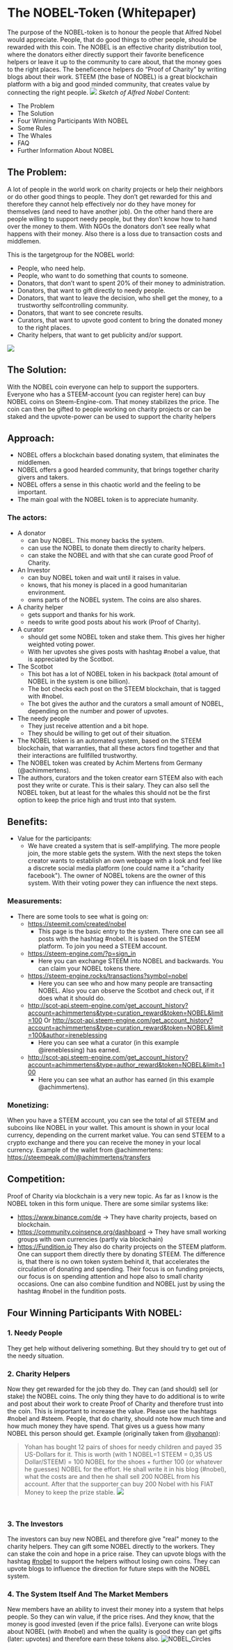 # The NOBEL-Token (Whitepaper)

The purpose of the NOBEL-token is to honour the people that Alfred Nobel would appreciate. People, that do good things to other people, should be rewarded with this coin.
The NOBEL is an effective charity distribution tool, where the donators either directly support their favorite beneficence helpers or leave it up to the community to care about, that the money goes to the right places. The beneficence helpers do “Proof of Charity” by writing blogs about their work. STEEM (the base of NOBEL) is a great blockchain platform with a big and good minded community, that creates value by connecting the right people.
![](https://steemitimages.com/p/62PdCouTvNPD4Ewnt81FvEHNPP2xP53f42tk2gyuA5VaQuBbPW5i423mvnJ4fZcVr7qRLF81t7wEicM2EHJ3jx51kqQzFukSuQoHfsvDzmLffUJ?format=match&mode=fit)
*Sketch of Alfred Nobel*
Content:
* The Problem
* The Solution
* Four Winning Participants With NOBEL
* Some Rules
* The Whales
* FAQ
* Further Information About NOBEL
## The Problem:

A lot of people in the world work on charity projects or help their neighbors or do other good things to people. They don’t get rewarded for this and therefore they cannot help effectively nor do they have money for themselves (and need to have another job).
On the other hand there are people willing to support needy people, but they don’t know how to hand over the money to them. With NGOs the donators don’t see really what happens with their money.
Also there is a loss due to transaction costs and middlemen.

This is the targetgroup for the NOBEL world:

* People, who need help.
* People, who want to do something that counts to someone.
* Donators, that don’t want to spent 20% of their money to administration.
* Donators, that want to gift directly to needy people.
* Donators, that want to leave the decision, who shell get the money, to a trustworthy selfcontrolling community.
* Donators, that want to see concrete results.
* Curators, that want to upvote good content to bring the donated money to the right places.
* Charity helpers, that want to get publicity and/or support.

![](https://greensniper.files.wordpress.com/2019/09/nobel_community.jpg)


## The Solution:

With the NOBEL coin everyone can help to support the supporters. Everyone who has a STEEM-account (you can register here) can buy NOBEL coins on Steem-Engine-com. That money stabilizes the price. The coin can then be gifted to people working on charity projects or can be staked and the upvote-power can be used to support the charity helpers
## Approach:
- NOBEL offers a blockchain based donating system, that eliminates the middlemen.
- NOBEL offers a good hearded community, that brings together charity givers and takers.
- NOBEL offers a sense in this chaotic world and the feeling to be important.
- The main goal with the NOBEL token is to appreciate humanity.
### The actors:
- A donator
   - can buy NOBEL. This money backs the system.
   - can use the NOBEL to donate them directly to charity helpers.
   - can stake the NOBEL and with that she can curate good Proof of Charity.
- An Investor
   - can buy NOBEL token and wait until it raises in value.
   - knows, that his money is placed in a good humanitarian environment.
   - owns parts of the NOBEL system. The coins are also shares.
- A charity helper
   - gets support and thanks for his work.
   - needs to write good posts about his work (Proof of Charity).
- A curator
   - should get some NOBEL token and stake them. This gives her higher weighted voting power.
   - With her upvotes she gives posts with hashtag #nobel a value, that is appreciated by the Scotbot.
- The Scotbot
   - This bot has a lot of NOBEL token in his backpack (total amount of NOBEL in the system is one billion).
   - The bot checks each post on the STEEM blockchain, that is tagged with #nobel.
   - The bot gives the author and the curators a small amount of NOBEL, depending on the number and power of upvotes.
- The needy people
   - They just receive attention and a bit hope.
   - They should be willing to get out of their situation.
- The NOBEL token is an automated system, based on the STEEM blockchain, that warranties, that all these actors find together and that their interactions are fullfilled trustworthy.
- The NOBEL token was created by Achim Mertens from Germany (@achimmertens).
- The authors, curators and the token creator earn STEEM also with each post they write or curate. This is their salary. They can also sell the NOBEL token, but at least for the whales this should not be the first option to keep the price high and trust into that system.
 
## Benefits:
- Value for the participants:
   - We have created a system that is self-amplifying. The more people join, the more stable gets the system. With the next steps the token creator wants to establish an own webpage with a look and feel like a discrete social media platform (one could name it a "charity facebook"). The owner of NOBEL tokens are the owner of this system. With their voting power they can influence the next steps.

### Measurements:
- There are some tools to see what is going on:
   - https://steemit.com/created/nobel
      - This page is the basic entry to the system. There one can see all posts with the hashtag #nobel. It is based on the STEEM platform. To join you need a STEEM account.
   - https://steem-engine.com/?p=sign_in
      - Here you can exchange STEEM into NOBEL and backwards. You can claim your NOBEL tokens there.
   - https://steem-engine.rocks/transactions?symbol=nobel
      - Here you can see who and how many people are transacting NOBEL. Also you can observe the Scotbot and check out, if it does what it should do.
   - http://scot-api.steem-engine.com/get_account_history?account=achimmertens&type=curation_reward&token=NOBEL&limit=100
Or http://scot-api.steem-engine.com/get_account_history?account=achimmertens&type=curation_reward&token=NOBEL&limit=100&author=ireneblessing
      - Here you can see what a curator (in this example @ireneblessing) has earned.
   - http://scot-api.steem-engine.com/get_account_history?account=achimmertens&type=author_reward&token=NOBEL&limit=100
      - Here you can see what an author has earned (in this example @achimmertens).

### Monetizing:
When you have a STEEM account, you can see the total of all STEEM and subcoins like NOBEL in your wallet. This amount is shown in your local currency, depending on the current market value. You can send STEEM to a crypto exchange and there you can receive the money in your local currency.
Example of the wallet from @achimmertens: https://steempeak.com/@achimmertens/transfers

## Competition:
Proof of Charity via blockchain is a very new topic. As far as I know is the NOBEL token in this form unique. There are some similar systems like:
- https://www.binance.com/de -> They have charity projects, based on blockchain.
- https://community.coinsence.org/dashboard -> They have small working groups with own currencies (partly via blockchain)
- https://Fundition.io They also do charity projects on the STEEM platform. One can support them directly there by donating STEEM. The difference is, that there is no own token system behind it, that accelerates the circulation of donating and spending. Their focus is on funding projects, our focus is on spending attention and hope also to small charity occasions. One can also combine fundition and NOBEL just by using the hashtag #nobel in the fundition posts.


## Four Winning Participants With NOBEL:



### 1\. Needy People

They get help without delivering something. But they should try to get out of the needy situation.

### 2\. Charity Helpers

Now they get rewarded for the job they do. They can (and should) sell (or stake) the NOBEL coins. The only thing they have to do additional is to write and post about their work to create Proof of Charity and therefore trust into the coin. This is important to increase the value. Please use the hashtags #nobel and #steem. People, that do charity, should note how much time and how much money they have spend. That gives us a guess how many NOBEL this person should get. Example (originally taken from [@yohanon](https://steempeak.com/@yohan2on)):

> Yohan has bought 12 pairs of shoes for needy children and payed 35 US-Dollars for it. This is worth (with 1 NOBEL=1 STEEM = 0,35 US Dollar/STEEM) = 100 NOBEL for the shoes + further 100 (or whatever he guesses) NOBEL for the effort. He shall write it in his blog (#nobel), what the costs are and then he shall sell 200 NOBEL from his account. After that the supporter can buy 200 Nobel with his FIAT Money to keep the prize stable. [![](https://greensniper.files.wordpress.com/2019/07/shoes_for_needy_kids.png)](https://greensniper.files.wordpress.com/2019/07/shoes_for_needy_kids.png)

                 

### 3\. The Investors


The investors can buy new NOBEL and therefore give "real" money to the charity helpers. They can gift some NOBEL directly to the workers. They can stake the coin and hope in a price raise. They can upvote blogs with the hashtag [#nobel](https://steempeak.com/created/nobel) to support the helpers without losing own coins. They can upvote blogs to influence the direction for future steps with the NOBEL system.

### 4\. The System Itself And The Market Members

New members have an ability to invest their money into a system that helps people. So they can win value, if the price rises. And they know, that the money is good invested (even if the price falls). Everyone can write blogs about NOBEL (with #nobel) and when the quality is good they can get gifts (later: upvotes) and therefore earn these tokens also. ![NOBEL_Circles](https://greensniper.files.wordpress.com/2019/07/nobel_circles.jpeg)
